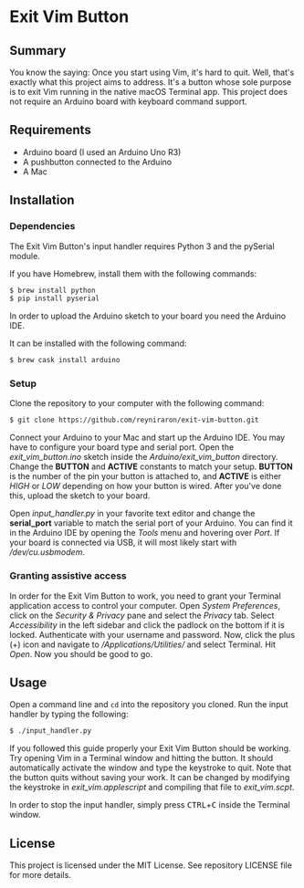 # Exit Vim Button

## Summary

You know the saying: Once you start using Vim, it's hard to quit. Well, that's exactly what this project aims to address. It's a button whose sole purpose is to exit Vim running in the native macOS Terminal app. This project does not require an Arduino board with keyboard command support.

## Requirements

* Arduino board (I used an Arduino Uno R3)
* A pushbutton connected to the Arduino
* A Mac

## Installation

### Dependencies

The Exit Vim Button's input handler requires Python 3 and the pySerial module.

If you have Homebrew, install them with the following commands:

```bash
$ brew install python
$ pip install pyserial
```

In order to upload the Arduino sketch to your board you need the Arduino IDE.

It can be installed with the following command:

```bash
$ brew cask install arduino
```

### Setup

Clone the repository to your computer with the following command:

```bash
$ git clone https://github.com/reyniraron/exit-vim-button.git
```

Connect your Arduino to your Mac and start up the Arduino IDE. You may have to configure your board type and serial port. Open the *exit_vim_button.ino* sketch inside the *Arduino/exit_vim_button* directory. Change the **BUTTON** and **ACTIVE** constants to match your setup. **BUTTON** is the number of the pin your button is attached to, and **ACTIVE** is either *HIGH* or *LOW* depending on how your button is wired. After you've done this, upload the sketch to your board.

Open *input_handler.py* in your favorite text editor and change the **serial_port** variable to match the serial port of your Arduino. You can find it in the Arduino IDE by opening the *Tools* menu and hovering over *Port*. If your board is connected via USB, it will most likely start with */dev/cu.usbmodem*.

### Granting assistive access

In order for the Exit Vim Button to work, you need to grant your Terminal application access to control your computer. Open *System Preferences*, click on the *Security & Privacy* pane and select the *Privacy* tab. Select *Accessibility* in the left sidebar and click the padlock on the bottom if it is locked. Authenticate with your username and password. Now, click the plus (+) icon and navigate to */Applications/Utilities/* and select Terminal. Hit *Open*. Now you should be good to go.

## Usage

Open a command line and `cd` into the repository you cloned. Run the input handler by typing the following:

```bash
$ ./input_handler.py
```

If you followed this guide properly your Exit Vim Button should be working. Try opening Vim in a Terminal window and hitting the button. It should automatically activate the window and type the keystroke to quit. Note that the button quits without saving your work. It can be changed by modifying the keystroke in *exit_vim.applescript* and compiling that file to *exit_vim.scpt*.

In order to stop the input handler, simply press <kbd>CTRL</kbd>+<kbd>C</kbd> inside the Terminal window.

## License

This project is licensed under the MIT License. See repository LICENSE file for more details.
